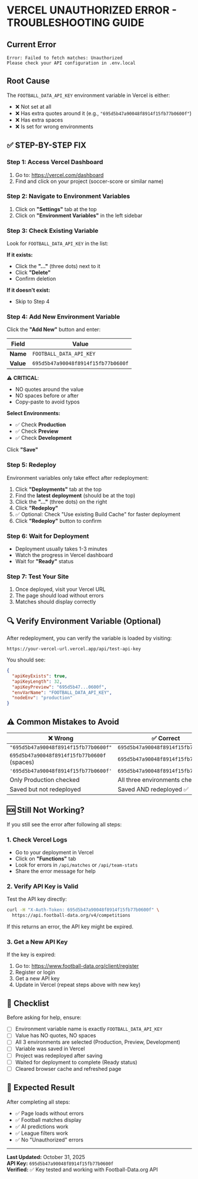 # VERCEL UNAUTHORIZED ERROR - TROUBLESHOOTING GUIDE

## Current Error
```
Error: Failed to fetch matches: Unauthorized
Please check your API configuration in .env.local
```

## Root Cause
The `FOOTBALL_DATA_API_KEY` environment variable in Vercel is either:
- ❌ Not set at all
- ❌ Has extra quotes around it (e.g., `"695d5b47a90048f8914f15fb77b0600f"`)
- ❌ Has extra spaces
- ❌ Is set for wrong environments

## ✅ STEP-BY-STEP FIX

### Step 1: Access Vercel Dashboard
1. Go to: https://vercel.com/dashboard
2. Find and click on your project (soccer-score or similar name)

### Step 2: Navigate to Environment Variables
1. Click on **"Settings"** tab at the top
2. Click on **"Environment Variables"** in the left sidebar

### Step 3: Check Existing Variable
Look for `FOOTBALL_DATA_API_KEY` in the list:

**If it exists:**
- Click the **"..."** (three dots) next to it
- Click **"Delete"**
- Confirm deletion

**If it doesn't exist:**
- Skip to Step 4

### Step 4: Add New Environment Variable

Click the **"Add New"** button and enter:

| Field | Value |
|-------|-------|
| **Name** | `FOOTBALL_DATA_API_KEY` |
| **Value** | `695d5b47a90048f8914f15fb77b0600f` |

⚠️ **CRITICAL**: 
- NO quotes around the value
- NO spaces before or after
- Copy-paste to avoid typos

**Select Environments:**
- ✅ Check **Production**
- ✅ Check **Preview**  
- ✅ Check **Development**

Click **"Save"**

### Step 5: Redeploy
Environment variables only take effect after redeployment:

1. Click **"Deployments"** tab at the top
2. Find the **latest deployment** (should be at the top)
3. Click the **"..."** (three dots) on the right
4. Click **"Redeploy"**
5. ✅ Optional: Check "Use existing Build Cache" for faster deployment
6. Click **"Redeploy"** button to confirm

### Step 6: Wait for Deployment
- Deployment usually takes 1-3 minutes
- Watch the progress in Vercel dashboard
- Wait for **"Ready"** status

### Step 7: Test Your Site
1. Once deployed, visit your Vercel URL
2. The page should load without errors
3. Matches should display correctly

## 🔍 Verify Environment Variable (Optional)

After redeployment, you can verify the variable is loaded by visiting:
```
https://your-vercel-url.vercel.app/api/test-api-key
```

You should see:
```json
{
  "apiKeyExists": true,
  "apiKeyLength": 32,
  "apiKeyPreview": "695d5b47...0600f",
  "envVarName": "FOOTBALL_DATA_API_KEY",
  "nodeEnv": "production"
}
```

## ⚠️ Common Mistakes to Avoid

| ❌ Wrong | ✅ Correct |
|---------|-----------|
| `"695d5b47a90048f8914f15fb77b0600f"` | `695d5b47a90048f8914f15fb77b0600f` |
| ` 695d5b47a90048f8914f15fb77b0600f ` (spaces) | `695d5b47a90048f8914f15fb77b0600f` |
| `'695d5b47a90048f8914f15fb77b0600f'` | `695d5b47a90048f8914f15fb77b0600f` |
| Only Production checked | All three environments checked ✅ |
| Saved but not redeployed | Saved AND redeployed ✅ |

## 🆘 Still Not Working?

If you still see the error after following all steps:

### 1. Check Vercel Logs
- Go to your deployment in Vercel
- Click on **"Functions"** tab
- Look for errors in `/api/matches` or `/api/team-stats`
- Share the error message for help

### 2. Verify API Key is Valid
Test the API key directly:
```bash
curl -H "X-Auth-Token: 695d5b47a90048f8914f15fb77b0600f" \
  https://api.football-data.org/v4/competitions
```

If this returns an error, the API key might be expired.

### 3. Get a New API Key
If the key is expired:
1. Go to: https://www.football-data.org/client/register
2. Register or login
3. Get a new API key
4. Update in Vercel (repeat steps above with new key)

## 📝 Checklist

Before asking for help, ensure:

- [ ] Environment variable name is exactly `FOOTBALL_DATA_API_KEY`
- [ ] Value has NO quotes, NO spaces
- [ ] All 3 environments are selected (Production, Preview, Development)
- [ ] Variable was saved in Vercel
- [ ] Project was redeployed after saving
- [ ] Waited for deployment to complete (Ready status)
- [ ] Cleared browser cache and refreshed page

## 🎯 Expected Result

After completing all steps:
- ✅ Page loads without errors
- ✅ Football matches display
- ✅ AI predictions work
- ✅ League filters work
- ✅ No "Unauthorized" errors

---

**Last Updated:** October 31, 2025  
**API Key:** `695d5b47a90048f8914f15fb77b0600f`  
**Verified:** ✅ Key tested and working with Football-Data.org API

